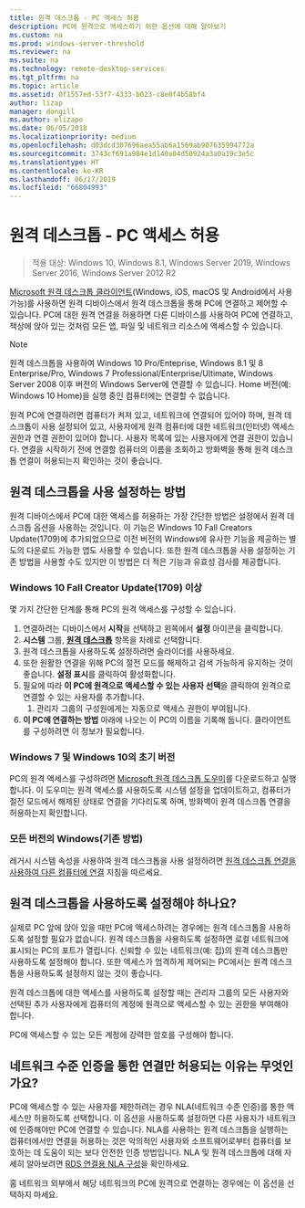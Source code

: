 ```yaml
---
title: 원격 데스크톱 - PC 액세스 허용
description: PC에 원격으로 액세스하기 위한 옵션에 대해 알아보기
ms.custom: na
ms.prod: windows-server-threshold
ms.reviewer: na
ms.suite: na
ms.technology: remote-desktop-services
ms.tgt_pltfrm: na
ms.topic: article
ms.assetid: 0f1557ed-53f7-4333-b023-c8e0f4b58bf4
author: lizap
manager: dongill
ms.author: elizapo
ms.date: 06/05/2018
ms.localizationpriority: medium
ms.openlocfilehash: d03dcd307696aea55ab6a1569ab907635994772a
ms.sourcegitcommit: 3743cf691a984e1d140a04d50924a3a0a19c3e5c
ms.translationtype: HT
ms.contentlocale: ko-KR
ms.lasthandoff: 06/17/2019
ms.locfileid: "66804993"
---
```

# <a name="remote-desktop---allow-access-to-your-pc"></a>원격 데스크톱 - PC 액세스 허용

>적용 대상: Windows 10, Windows 8.1, Windows Server 2019, Windows Server 2016, Windows Server 2012 R2

[Microsoft 원격 데스크톱 클라이언트](remote-desktop-clients.md)(Windows, iOS, macOS 맟 Android에서 사용 가능)를 사용하면 원격 디바이스에서 원격 데스크톱을 통해 PC에 연결하고 제어할 수 있습니다. PC에 대한 원격 연결을 허용하면 다른 디바이스를 사용하여 PC에 연결하고, 책상에 앉아 있는 것처럼 모든 앱, 파일 및 네트워크 리소스에 액세스할 수 있습니다.  

> [!NOTE]
> 원격 데스크톱을 사용하여 Windows 10 Pro/Enteprise, Windows 8.1 및 8 Enterprise/Pro, Windows 7 Professional/Enterprise/Ultimate, Windows Server 2008 이후 버전의 Windows Server에 연결할 수 있습니다. Home 버전(예: Windows 10 Home)을 실행 중인 컴퓨터에는 연결할 수 없습니다. 

원격 PC에 연결하려면 컴퓨터가 켜져 있고, 네트워크에 연결되어 있어야 하며, 원격 데스크톱이 사용 설정되어 있고, 사용자에게 원격 컴퓨터에 대한 네트워크(인터넷) 액세스 권한과 연결 권한이 있어야 합니다. 사용자 목록에 있는 사용자에게 연결 권한이 있습니다. 연결을 시작하기 전에 연결할 컴퓨터의 이름을 조회하고 방화벽을 통해 원격 데스크톱 연결이 허용되는지 확인하는 것이 좋습니다.

## <a name="how-to-enable-remote-desktop"></a>원격 데스크톱을 사용 설정하는 방법

원격 디바이스에서 PC에 대한 액세스를 허용하는 가장 간단한 방법은 설정에서 원격 데스크톱 옵션을 사용하는 것입니다. 이 기능은 Windows 10 Fall Creators Update(1709)에 추가되었으므로 이전 버전의 Windows에 유사한 기능을 제공하는 별도의 다운로드 가능한 앱도 사용할 수 있습니다. 또한 원격 데스크톱을 사용 설정하는 기존 방법을 사용할 수도 있지만 이 방법은 더 적은 기능과 유효성 검사를 제공합니다.

### <a name="windows-10-fall-creator-update-1709-or-later"></a>Windows 10 Fall Creator Update(1709) 이상

몇 가지 간단한 단계를 통해 PC의 원격 액세스를 구성할 수 있습니다.
1. 연결하려는 디바이스에서 **시작**을 선택하고 왼쪽에서 **설정** 아이콘을 클릭합니다.
2. **시스템** 그룹, [**원격 데스크톱**](ms-settings:remotedesktop) 항목을 차례로 선택합니다.
3. 원격 데스크톱을 사용하도록 설정하려면 슬라이더를 사용하세요.
4. 또한 원활한 연결을 위해 PC의 절전 모드를 해제하고 검색 가능하게 유지하는 것이 좋습니다. **설정 표시**를 클릭하여 활성화합니다.
5. 필요에 따라 **이 PC에 원격으로 액세스할 수 있는 사용자 선택**을 클릭하여 원격으로 연결할 수 있는 사용자를 추가합니다.
   1. 관리자 그룹의 구성원에게는 자동으로 액세스 권한이 부여됩니다.
6. **이 PC에 연결하는 방법** 아래에 나오는 이 PC의 이름을 기록해 둡니다. 클라이언트를 구성하려면 이 정보가 필요합니다.

### <a name="windows-7-and-early-version-of-windows-10"></a>Windows 7 및 Windows 10의 초기 버전

PC의 원격 액세스를 구성하려면 [Microsoft 원격 데스크톱 도우미](https://www.microsoft.com/download/details.aspx?id=50042)를 다운로드하고 실행합니다. 이 도우미는 원격 액세스를 사용하도록 시스템 설정을 업데이트하고, 컴퓨터가 절전 모드에서 해제된 상태로 연결을 기다리도록 하며, 방화벽이 원격 데스크톱 연결을 허용하는지 확인합니다. 

### <a name="all-versions-of-windows-legacy-method"></a>모든 버전의 Windows(기존 방법)

레거시 시스템 속성을 사용하여 원격 데스크톱을 사용 설정하려면 [원격 데스크톱 연결을 사용하여 다른 컴퓨터에 연결](https://windows.microsoft.com/windows/remote-desktop-connection-faq) 지침을 따르세요.

## <a name="should-i-enable-remote-desktop"></a>원격 데스크톱을 사용하도록 설정해야 하나요?

실제로 PC 앞에 앉아 있을 때만 PC에 액세스하려는 경우에는 원격 데스크톱을 사용하도록 설정할 필요가 없습니다. 원격 데스크톱을 사용하도록 설정하면 로컬 네트워크에 표시되는 PC의 포트가 열립니다. 신뢰할 수 있는 네트워크(예: 집)의 원격 데스크톱만 사용하도록 설정해야 합니다. 또한 액세스가 엄격하게 제어되는 PC에서는 원격 데스크톱을 사용하도록 설정하지 않는 것이 좋습니다.

원격 데스크톱에 대한 액세스를 사용하도록 설정할 때는 관리자 그룹의 모든 사용자와 선택된 추가 사용자에게 컴퓨터의 계정에 원격으로 액세스할 수 있는 권한을 부여해야 합니다.

PC에 액세스할 수 있는 모든 계정에 강력한 암호를 구성해야 합니다.

## <a name="why-allow-connections-only-with-network-level-authentication"></a>네트워크 수준 인증을 통한 연결만 허용되는 이유는 무엇인가요? 

PC에 액세스할 수 있는 사용자를 제한하려는 경우 NLA(네트워크 수준 인증)를 통한 액세스만 허용하도록 선택합니다. 이 옵션을 사용하도록 설정하면 다른 사용자가 네트워크에 인증해야만 PC에 연결할 수 있습니다. NLA를 사용하는 원격 데스크톱을 실행하는 컴퓨터에서만 연결을 허용하는 것은 악의적인 사용자와 소프트웨어로부터 컴퓨터를 보호하는 데 도움이 되는 보다 안전한 인증 방법입니다. NLA 및 원격 데스크톱에 대해 자세히 알아보려면 [RDS 연결용 NLA 구성](https://technet.microsoft.com/library/cc732713(v=ws.11).aspx)을 확인하세요.

홈 네트워크 외부에서 해당 네트워크의 PC에 원격으로 연결하는 경우에는 이 옵션을 선택하지 마세요.
